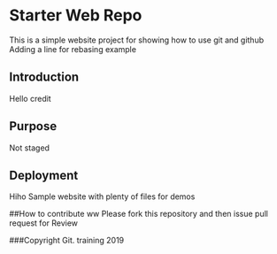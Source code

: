 # Starter Web Repo
This is a simple website project for showing how to use git and github
Adding a line for rebasing example

## Introduction
Hello credit 
## Purpose
Not staged
## Deployment
Hiho
Sample website with plenty of files for demos

##How to contribute 
ww
Please fork this repository and then issue pull request for Review

###Copyright
Git. training 2019